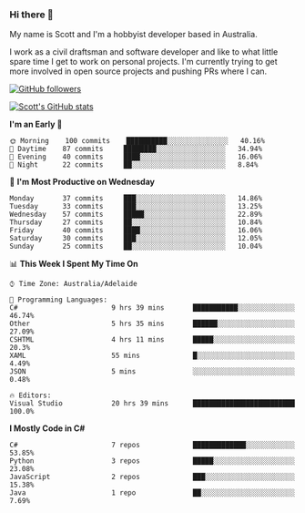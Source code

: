 ### Hi there 👋

My name is Scott and I'm a hobbyist developer based in Australia.

I work as a civil draftsman and software developer and like to what little spare time I get to work on personal projects. I'm currently trying to get more involved in open source projects and pushing PRs where I can. 

[![GitHub followers](https://img.shields.io/github/followers/puppetsw?label=Follow&style=social)](https://github.com/puppetsw?tab=followers)

[![Scott's GitHub stats](https://github-readme-stats.vercel.app/api?username=puppetsw&show_icons=true&theme=dark)](https://github.com/anuraghazra/github-readme-stats)

<!--START_SECTION:waka-->
**I'm an Early 🐤** 

```text
🌞 Morning    100 commits    ██████████░░░░░░░░░░░░░░░   40.16% 
🌆 Daytime    87 commits     ████████░░░░░░░░░░░░░░░░░   34.94% 
🌃 Evening    40 commits     ████░░░░░░░░░░░░░░░░░░░░░   16.06% 
🌙 Night      22 commits     ██░░░░░░░░░░░░░░░░░░░░░░░   8.84%

```
📅 **I'm Most Productive on Wednesday** 

```text
Monday       37 commits     ███░░░░░░░░░░░░░░░░░░░░░░   14.86% 
Tuesday      33 commits     ███░░░░░░░░░░░░░░░░░░░░░░   13.25% 
Wednesday    57 commits     █████░░░░░░░░░░░░░░░░░░░░   22.89% 
Thursday     27 commits     ██░░░░░░░░░░░░░░░░░░░░░░░   10.84% 
Friday       40 commits     ████░░░░░░░░░░░░░░░░░░░░░   16.06% 
Saturday     30 commits     ███░░░░░░░░░░░░░░░░░░░░░░   12.05% 
Sunday       25 commits     ██░░░░░░░░░░░░░░░░░░░░░░░   10.04%

```


📊 **This Week I Spent My Time On** 

```text
⌚︎ Time Zone: Australia/Adelaide

💬 Programming Languages: 
C#                       9 hrs 39 mins       ███████████░░░░░░░░░░░░░░   46.74% 
Other                    5 hrs 35 mins       ██████░░░░░░░░░░░░░░░░░░░   27.09% 
CSHTML                   4 hrs 11 mins       █████░░░░░░░░░░░░░░░░░░░░   20.3% 
XAML                     55 mins             █░░░░░░░░░░░░░░░░░░░░░░░░   4.49% 
JSON                     5 mins              ░░░░░░░░░░░░░░░░░░░░░░░░░   0.48%

🔥 Editors: 
Visual Studio            20 hrs 39 mins      █████████████████████████   100.0%

```

**I Mostly Code in C#** 

```text
C#                       7 repos             █████████████░░░░░░░░░░░░   53.85% 
Python                   3 repos             █████░░░░░░░░░░░░░░░░░░░░   23.08% 
JavaScript               2 repos             ███░░░░░░░░░░░░░░░░░░░░░░   15.38% 
Java                     1 repo              ██░░░░░░░░░░░░░░░░░░░░░░░   7.69%

```



<!--END_SECTION:waka-->

<!--
**puppetsw/puppetsw** is a ✨ _special_ ✨ repository because its `README.md` (this file) appears on your GitHub profile.

Here are some ideas to get you started:

- 🔭 I’m currently working on ...
- 🌱 I’m currently learning ...
- 👯 I’m looking to collaborate on ...
- 🤔 I’m looking for help with ...
- 💬 Ask me about ...
- 📫 How to reach me: ...
- 😄 Pronouns: ...
- ⚡ Fun fact: ...
-->
